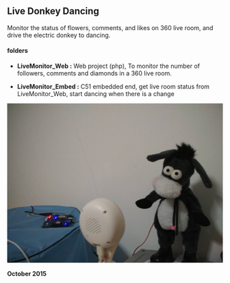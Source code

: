 ## Live Donkey Dancing

Monitor the status of flowers, comments, and likes on 360 live room, and drive the electric donkey to dancing.

#### folders

 - **LiveMonitor_Web :** Web project (php), To monitor the number of followers, comments and diamonds in a 360 live room.

 - **LiveMonitor_Embed :** C51 embedded end, get live room status from LiveMonitor_Web, start dancing when there is a change

 
![pic](./pic.png)

**October 2015**
